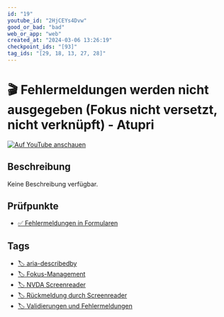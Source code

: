```yaml
---
id: "19"
youtube_id: "2HjCEYs4Dvw"
good_or_bad: "bad"
web_or_app: "web"
created_at: "2024-03-06 13:26:19"
checkpoint_ids: "[93]"
tag_ids: "[29, 18, 13, 27, 28]"
---
```


# 🎬 Fehlermeldungen werden nicht ausgegeben (Fokus nicht versetzt, nicht verknüpft) - Atupri

[![Auf YouTube anschauen](https://img.youtube.com/vi/2HjCEYs4Dvw/sddefault.jpg)](https://youtu.be/2HjCEYs4Dvw)

## Beschreibung

Keine Beschreibung verfügbar.

## Prüfpunkte

- [✅ Fehlermeldungen in Formularen](/de/wcag/3.3.1-fehlerkennzeichnung/fehlermeldungen-in-formularen)

## Tags

- [🏷️ aria-describedby](/de/tags/aria-describedby)
- [🏷️ Fokus-Management](/de/tags/fokus-management)
- [🏷️ NVDA Screenreader](/de/tags/nvda-screenreader)
- [🏷️ Rückmeldung durch Screenreader](/de/tags/rueckmeldung-durch-screenreader)
- [🏷️ Validierungen und Fehlermeldungen](/de/tags/validierungen-und-fehlermeldungen)
